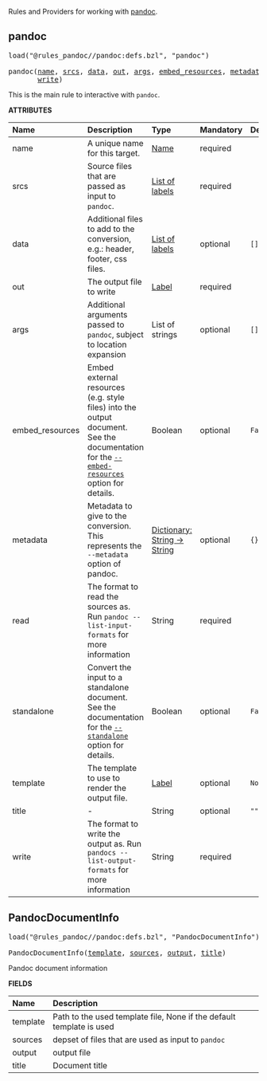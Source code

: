 <!-- Generated with Stardoc: http://skydoc.bazel.build -->

Rules and Providers for working with [pandoc](https://pandoc.org/).

<a id="pandoc"></a>

## pandoc

<pre>
load("@rules_pandoc//pandoc:defs.bzl", "pandoc")

pandoc(<a href="#pandoc-name">name</a>, <a href="#pandoc-srcs">srcs</a>, <a href="#pandoc-data">data</a>, <a href="#pandoc-out">out</a>, <a href="#pandoc-args">args</a>, <a href="#pandoc-embed_resources">embed_resources</a>, <a href="#pandoc-metadata">metadata</a>, <a href="#pandoc-read">read</a>, <a href="#pandoc-standalone">standalone</a>, <a href="#pandoc-template">template</a>, <a href="#pandoc-title">title</a>,
       <a href="#pandoc-write">write</a>)
</pre>

This is the main rule to interactive with `pandoc`.

**ATTRIBUTES**


| Name  | Description | Type | Mandatory | Default |
| :------------- | :------------- | :------------- | :------------- | :------------- |
| <a id="pandoc-name"></a>name |  A unique name for this target.   | <a href="https://bazel.build/concepts/labels#target-names">Name</a> | required |  |
| <a id="pandoc-srcs"></a>srcs |  Source files that are passed as input to `pandoc`.   | <a href="https://bazel.build/concepts/labels">List of labels</a> | required |  |
| <a id="pandoc-data"></a>data |  Additional files to add to the conversion, e.g.: header, footer, css files.   | <a href="https://bazel.build/concepts/labels">List of labels</a> | optional |  `[]`  |
| <a id="pandoc-out"></a>out |  The output file to write   | <a href="https://bazel.build/concepts/labels">Label</a> | required |  |
| <a id="pandoc-args"></a>args |  Additional arguments passed to `pandoc`, subject to location expansion   | List of strings | optional |  `[]`  |
| <a id="pandoc-embed_resources"></a>embed_resources |  Embed external resources (e.g. style files) into the output document. See the documentation for the [`--embed-resources`](https://pandoc.org/MANUAL.html#option--embed-resources[) option for details.   | Boolean | optional |  `False`  |
| <a id="pandoc-metadata"></a>metadata |  Metadata to give to the conversion. This represents the `--metadata` option of pandoc.   | <a href="https://bazel.build/rules/lib/dict">Dictionary: String -> String</a> | optional |  `{}`  |
| <a id="pandoc-read"></a>read |  The format to read the sources as. Run `pandoc --list-input-formats` for more information   | String | required |  |
| <a id="pandoc-standalone"></a>standalone |  Convert the input to a standalone document. See the documentation for the [`--standalone`](https://pandoc.org/MANUAL.html#option--standalone) option for details.   | Boolean | optional |  `False`  |
| <a id="pandoc-template"></a>template |  The template to use to render the output file.   | <a href="https://bazel.build/concepts/labels">Label</a> | optional |  `None`  |
| <a id="pandoc-title"></a>title |  -   | String | optional |  `""`  |
| <a id="pandoc-write"></a>write |  The format to write the output as. Run `pandocs --list-output-formats` for more information   | String | required |  |


<a id="PandocDocumentInfo"></a>

## PandocDocumentInfo

<pre>
load("@rules_pandoc//pandoc:defs.bzl", "PandocDocumentInfo")

PandocDocumentInfo(<a href="#PandocDocumentInfo-template">template</a>, <a href="#PandocDocumentInfo-sources">sources</a>, <a href="#PandocDocumentInfo-output">output</a>, <a href="#PandocDocumentInfo-title">title</a>)
</pre>

Pandoc document information

**FIELDS**

| Name  | Description |
| :------------- | :------------- |
| <a id="PandocDocumentInfo-template"></a>template |  Path to the used template file, None if the default template is used    |
| <a id="PandocDocumentInfo-sources"></a>sources |  depset of files that are used as input to `pandoc`    |
| <a id="PandocDocumentInfo-output"></a>output |  output file    |
| <a id="PandocDocumentInfo-title"></a>title |  Document title    |


